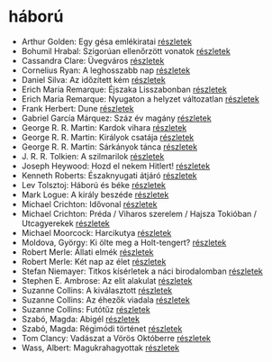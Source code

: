 # háború

- Arthur Golden: Egy gésa emlékiratai [részletek](../_details/Arthur%20Golden.md#id_280)
- Bohumil Hrabal: Szigorúan ellenőrzött vonatok [részletek](../_details/Bohumil%20Hrabal.md#id_449)
- Cassandra Clare: Üvegváros [részletek](../_details/Cassandra%20Clare.md#id_637)
- Cornelius Ryan: A leghosszabb nap [részletek](../_details/Cornelius%20Ryan.md#id_1455)
- Daniel Silva: Az időzített kém [részletek](../_details/Daniel%20Silva.md#id_815)
- Erich Maria Remarque: Éjszaka Lisszabonban [részletek](../_details/Erich%20Maria%20Remarque.md#id_357)
- Erich Maria Remarque: Nyugaton a helyzet változatlan [részletek](../_details/Erich%20Maria%20Remarque.md#id_317)
- Frank Herbert: Dune [részletek](../_details/Frank%20Herbert.md#id_182)
- Gabriel García Márquez: Száz év magány [részletek](../_details/Gabriel%20Garc%C3%ADa%20M%C3%A1rquez.md#id_223)
- George R. R. Martin: Kardok vihara [részletek](../_details/George%20R.%20R.%20Martin.md#id_424)
- George R. R. Martin: Királyok csatája [részletek](../_details/George%20R.%20R.%20Martin.md#id_418)
- George R. R. Martin: Sárkányok tánca [részletek](../_details/George%20R.%20R.%20Martin.md#id_898)
- J. R. R. Tolkien: A szilmarilok [részletek](../_details/J.%20R.%20R.%20Tolkien.md#id_60)
- Joseph Heywood: Hozd el nekem Hitlert! [részletek](../_details/Joseph%20Heywood.md#id_404)
- Kenneth Roberts: Északnyugati átjáró [részletek](../_details/Kenneth%20Roberts.md#id_745)
- Lev Tolsztoj: Háború és béke [részletek](../_details/Lev%20Tolsztoj.md#id_563)
- Mark Logue: A király beszéde [részletek](../_details/Mark%20Logue.md#id_298)
- Michael Crichton: Idővonal [részletek](../_details/Michael%20Crichton.md#id_754)
- Michael Crichton: Préda / Viharos szerelem / Hajsza Tokióban / Utcagyerekek [részletek](../_details/Michael%20Crichton.md#id_758)
- Michael Moorcock: Harcikutya [részletek](../_details/Michael%20Moorcock.md#id_525)
- Moldova, György: Ki ölte meg a Holt-tengert? [részletek](../_details/Moldova%2C%20Gy%C3%B6rgy.md#id_1373)
- Robert Merle: Állati elmék [részletek](../_details/Robert%20Merle.md#id_326)
- Robert Merle: Két nap az élet [részletek](../_details/Robert%20Merle.md#id_331)
- Stefan Niemayer: Titkos kísérletek a náci birodalomban [részletek](../_details/Stefan%20Niemayer.md#id_806)
- Stephen E. Ambrose: Az elit alakulat [részletek](../_details/Stephen%20E.%20Ambrose.md#id_316)
- Suzanne Collins: A kiválasztott [részletek](../_details/Suzanne%20Collins.md#id_83)
- Suzanne Collins: Az éhezők viadala [részletek](../_details/Suzanne%20Collins.md#id_81)
- Suzanne Collins: Futótűz [részletek](../_details/Suzanne%20Collins.md#id_82)
- Szabó, Magda: Abigél [részletek](../_details/Szab%C3%B3%2C%20Magda.md#id_1338)
- Szabó, Magda: Régimódi történet [részletek](../_details/Szab%C3%B3%2C%20Magda.md#id_1356)
- Tom Clancy: Vadászat a Vörös Októberre [részletek](../_details/Tom%20Clancy.md#id_1030)
- Wass, Albert: Magukrahagyottak [részletek](../_details/Wass%2C%20Albert.md#id_203)